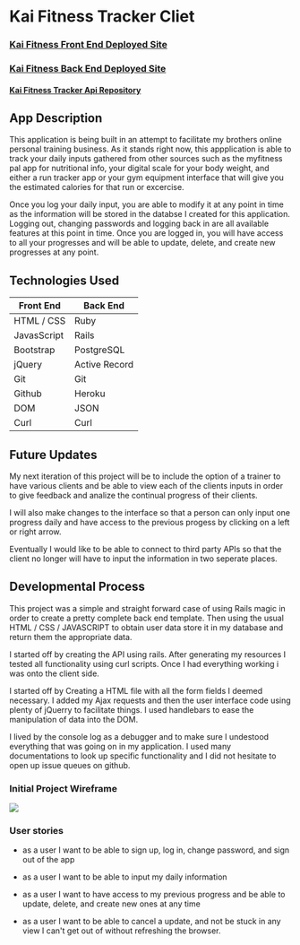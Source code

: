 # Kai Fitness Tracker Cliet

### [Kai Fitness Front End Deployed Site](https://allanolive.github.io/personal-trainer-client/)

### [Kai Fitness Back End Deployed Site](https://stormy-dawn-27557.herokuapp.com/)

#### [Kai Fitness Tracker Api Repository](https://github.com/allanolive/personal-trainer-api)

## App Description

 This application is being built in an attempt to facilitate my brothers online personal training business. As it stands right now, this appplication is able to track your daily inputs gathered from other sources such as the myfitness pal app for nutritional info, your digital scale for your body weight, and either a run tracker app or your gym equipment interface that will give you the estimated calories for that run or excercise.

 Once you log your daily input, you are able to modify it at any point in time as the information will be stored in the databse I created for this application. Logging out, changing passwords and logging back in are all available features at this point in time. Once you are logged in, you will have access to all your progresses and will be able to update, delete, and create new progresses at any point.

## Technologies Used

Front End| Back End
------------ | -------------
HTML / CSS | Ruby
JavasScript | Rails
Bootstrap | PostgreSQL
jQuery  |  Active Record
Git  |  Git
Github  |  Heroku
DOM  |  JSON
Curl  |  Curl

## Future Updates

My next iteration of this project will be to include the option of a trainer to have various clients and be able to view each of the clients inputs in order to give feedback and analize the continual progress of their clients.

I will also make changes to the interface so that a person can only input one progress daily and have access to the previous progess by clicking on a left or right arrow.

Eventually I would like to be able to connect to third party APIs so that the client no longer will have to input the information in two seperate places.

## Developmental Process

This project was a simple and straight forward case of using Rails magic in order to create a pretty complete back end template. Then using the usual HTML / CSS / JAVASCRIPT to obtain user data store it in my database and return them the appropriate data.

I started off by creating the API using rails. After generating my resources I tested all functionality using curl scripts. Once I had everything working i was onto the client side.

I started off by Creating a HTML file with all the form fields I deemed necessary. I added my Ajax requests and then the user interface code using plenty of jQuerry to facilitate things. I used handlebars to ease the manipulation of data into the DOM.

I lived by the console log as a debugger and to make sure I undestood everything that was going on in my application. I used many documentations to look up specific functionality and I did not hesitate to open up issue queues on github.

### Initial Project Wireframe

![](https://i.imgur.com/EPCE6yE.jpg)

### User stories

- as a user I want to be able to sign up, log in, change password, and sign out of the app

- as a user I want to be able to input my daily information

- as a user I want to have access to my previous progress and be able to update, delete, and create new ones at any time

- as a user I want to be able to cancel a update, and not be stuck in any view I can't get out of without refreshing the browser.
